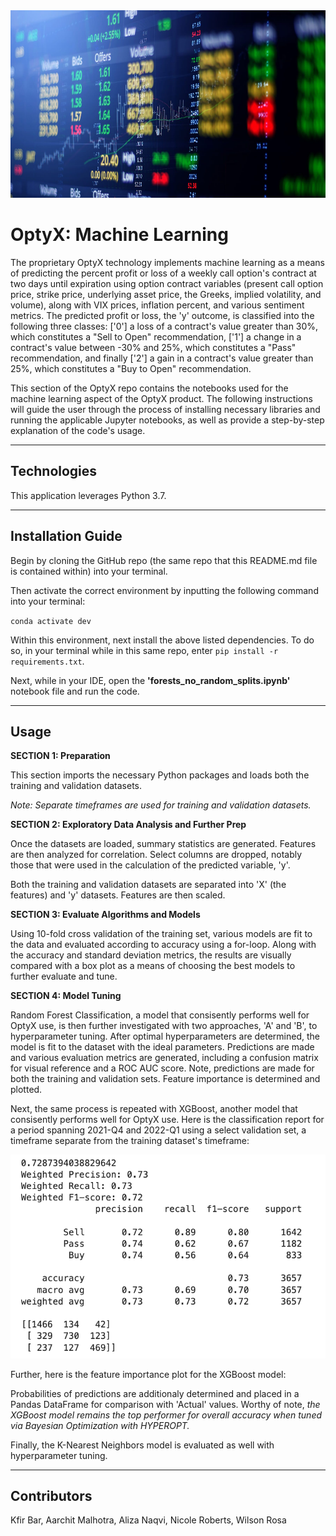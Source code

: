 <img src= "images/optyx.png" width="930" height="300">

# __OptyX: Machine Learning__

The proprietary OptyX technology implements machine learning as a means of predicting the percent profit or loss of a weekly call option's contract at two days until expiration using option contract variables (present call option price, strike price, underlying asset price, the Greeks, implied volatility, and volume), along with VIX prices, inflation percent, and various sentiment metrics. The predicted profit or loss, the 'y' outcome, is classified into the following three classes: ['0'] a loss of a contract's value greater than 30%, which constitutes a "Sell to Open" recommendation, ['1'] a change in a contract's value between -30% and 25%, which constitutes a "Pass" recommendation, and finally ['2'] a gain in a contract's value greater than 25%, which constitutes a "Buy to Open" recommendation.

This section of the OptyX repo contains the notebooks used for the machine learning aspect of the OptyX product. The following instructions will guide the user through the process of installing  necessary libraries and running the applicable Jupyter notebooks, as well as provide a step-by-step explanation of the code's usage. 

---
## __Technologies__

This application leverages Python 3.7. 

---

## __Installation Guide__

Begin by cloning the GitHub repo (the same repo that this README.md file is contained within) into your terminal. 

Then activate the correct environment by inputting the following command into your terminal:

`conda activate dev`

Within this environment, next install the above listed dependencies. To do so, in your terminal while in this same repo, enter `pip install -r requirements.txt`.

Next, while in your IDE, open the __'forests_no_random_splits.ipynb'__ notebook file and run the code. 

---

## __Usage__

**SECTION 1: Preparation**

This section imports the necessary Python packages and loads both the training and validation datasets.

*Note: Separate timeframes are used for training and validation datasets.*

**SECTION 2: Exploratory Data Analysis and Further Prep**

Once the datasets are loaded, summary statistics are generated. Features are then analyzed for correlation. Select columns are dropped, notably those that were used in the calculation of the predicted variable, 'y'.

Both the training and validation datasets are separated into 'X' (the features) and 'y' datasets. Features are then scaled.

**SECTION 3: Evaluate Algorithms and Models**

Using 10-fold cross validation of the training set, various models are fit to the data and evaluated according to accuracy using a for-loop. Along with the accuracy and standard deviation metrics, the results are visually compared with a box plot as a means of choosing the best models to further evaluate and tune.

**SECTION 4: Model Tuning**

Random Forest Classification, a model that consisently performs well for OptyX use, is then further investigated with two approaches, 'A' and 'B', to hyperparameter tuning. After optimal hyperparameters are determined, the model is fit to the dataset with the ideal parameters. Predictions are made and various evaluation metrics are generated, including a confusion matrix for visual reference and a ROC AUC score. Note, predictions are made for both the training and validation sets. Feature importance is determined and plotted.

Next, the same process is repeated with XGBoost, another model that consisently performs well for OptyX use. Here is the classification report for a period spanning 2021-Q4 and 2022-Q1 using a select validation set, a timeframe separate from the training dataset's timeframe:

![Classification report.](images/report.png)

Further, here is the feature importance plot for the XGBoost model:

Probabilities of predictions are additionaly determined and placed in a Pandas DataFrame for comparison with 'Actual' values. Worthy of note, *the XGBoost model remains the top performer for overall accuracy when tuned via Bayesian Optimization with HYPEROPT.* 

Finally, the K-Nearest Neighbors model is evaluated as well with hyperparameter tuning. 

---

## __Contributors__

Kfir Bar, Aarchit Malhotra, Aliza Naqvi, Nicole Roberts, Wilson Rosa





